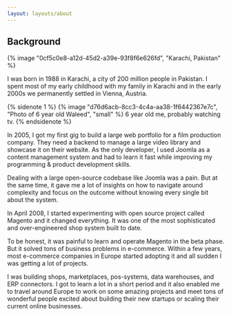 ```yaml
---
layout: layouts/about
---
```


## Background
{% image "0cf5c0e8-a12d-45d2-a39e-93f8f6e626fd", "Karachi, Pakistan" %}

I was born in 1988 in Karachi, a city of 200 million people in Pakistan.  I spent most of my early childhood with my family in Karachi and in the early 2000s we permanently settled in Vienna, Austria. 

{% sidenote 1 %}
  {% image "d76d6acb-8cc3-4c4a-aa38-1f6442367e7c", "Photo of 6 year old Waleed", "small" %}
  6 year old me, probably watching tv.
{% endsidenote %}

In 2005, I got my first gig to build a large web portfolio for a film production company. They need a backend to manage a large video library and showcase it on their website. As the only developer, I used Joomla as a content management system and had to learn it fast while improving my programming & product development skills.

Dealing with a large open-source codebase like Joomla was a pain. But at the same time, it gave me a lot of insights on how to navigate around complexity and focus on the outcome without knowing every single bit about the system.

In April 2008, I started experimenting with open source project called Magento and it changed everything. It was one of the most sophisticated and over-engineered shop system built to date. 

To be honest, it was painful to learn and operate Magento in the beta phase. But it solved tons of business problems in e-commerce. Within a few years, most e-commerce companies in Europe started adopting it and all sudden I was getting a lot of projects. 

I was building shops, marketplaces, pos-systems, data warehouses, and ERP connectors. I got to learn a lot in a short period and it also enabled me to travel around Europe to work on some amazing projects and meet tons of wonderful people excited about building their new startups or scaling their current online businesses.